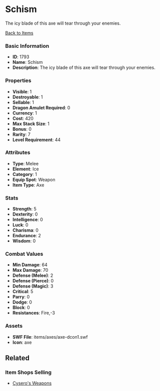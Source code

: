 # Schism

The icy blade of this axe will tear through your enemies.

[Back to Items](../items.md)

### Basic Information

- **ID**: 1793
- **Name**: Schism
- **Description**: The icy blade of this axe will tear through your enemies.

### Properties

- **Visible**: 1
- **Destroyable**: 1
- **Sellable**: 1
- **Dragon Amulet Required**: 0
- **Currency**: 1
- **Cost**: 420
- **Max Stack Size**: 1
- **Bonus**: 0
- **Rarity**: 7
- **Level Requirement**: 44

### Attributes

- **Type**: Melee
- **Element**: Ice
- **Category**: 1
- **Equip Spot**: Weapon
- **Item Type**: Axe

### Stats

- **Strength**: 5
- **Dexterity**: 0
- **Intelligence**: 0
- **Luck**: 0
- **Charisma**: 0
- **Endurance**: 2
- **Wisdom**: 0

### Combat Values

- **Min Damage**: 64
- **Max Damage**: 70
- **Defense (Melee)**: 2
- **Defense (Pierce)**: 0
- **Defense (Magic)**: 3
- **Critical**: 5
- **Parry**: 0
- **Dodge**: 0
- **Block**: 0
- **Resistances**: Fire,-3

### Assets

- **SWF File**: items/axes/axe-dcon1.swf
- **Icon**: axe

## Related

### Item Shops Selling

- [Cysero's Weapons](../item-shops/44-cysero-s-weapons.md)

